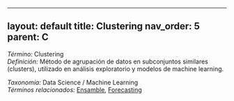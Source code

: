 
---
layout: default
title: Clustering
nav_order: 5
parent: C
---

*Término:* Clustering  
*Definición:* Método de agrupación de datos en subconjuntos similares (clusters), utilizado en análisis exploratorio y modelos de machine learning.

*Taxonomía:* Data Science / Machine Learning  
*Términos relacionados:* [Ensamble](https://maleniski.github.io/diccionario-angl-tec-mx/docs/alfabeticamente/E/ensamble/), [Forecasting](https://maleniski.github.io/diccionario-angl-tec-mx/docs/alfabeticamente/F/forecasting/)
